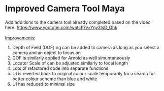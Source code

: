 # Improved Camera Tool Maya
 Add additions to the camera tool already completed based on the video here: https://www.youtube.com/watch?v=Yny3tsD_Qhk 
<br/>
<br/>
<ins>Improvements:</ins> <br/>
1. Depth of Field (DOF) rig can be added to camera as long as you select a camera and an object to focus on <br/>
2. DOF is similarly applied for Arnold as well simuntaneously <br/>
3. Locator Scale of can be adjusted similarly to focal length <br/>
4. Lots of refactored code into separate functions <br/>
5. UI is reverted back to original colour scale temporarily for a search for better colour scheme than blue and white <br/>
6. UI has reduced to minimal size <br />
